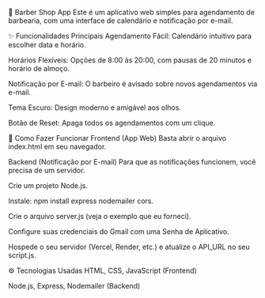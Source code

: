 💈 Barber Shop App
Este é um aplicativo web simples para agendamento de barbearia, com uma interface de calendário e notificação por e-mail.

✨ Funcionalidades Principais
Agendamento Fácil: Calendário intuitivo para escolher data e horário.

Horários Flexíveis: Opções de 8:00 às 20:00, com pausas de 20 minutos e horário de almoço.

Notificação por E-mail: O barbeiro é avisado sobre novos agendamentos via e-mail.

Tema Escuro: Design moderno e amigável aos olhos.

Botão de Reset: Apaga todos os agendamentos com um clique.

🚀 Como Fazer Funcionar
Frontend (App Web)
Basta abrir o arquivo index.html em seu navegador.

Backend (Notificação por E-mail)
Para que as notificações funcionem, você precisa de um servidor.

Crie um projeto Node.js.

Instale: npm install express nodemailer cors.

Crie o arquivo server.js (veja o exemplo que eu forneci).

Configure suas credenciais do Gmail com uma Senha de Aplicativo.

Hospede o seu servidor (Vercel, Render, etc.) e atualize o API_URL no seu script.js.

⚙️ Tecnologias Usadas
HTML, CSS, JavaScript (Frontend)

Node.js, Express, Nodemailer (Backend)
